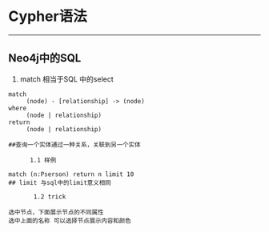 # Cypher语法

---

## Neo4j中的SQL

1.  match 相当于SQL 中的select

```
match
     (node) - [relationship] -> (node)
where 
     (node | relationship)
return 
     (node | relationship)

##查询一个实体通过一种关系，关联到另一个实体
```

          1.1 样例

```
match (n:Pserson) return n limit 10 
## limit 与sql中的limit意义相同
```

           1.2 trick

```
选中节点，下面展示节点的不同属性
选中上面的名称 可以选择节点展示内容和颜色
```



